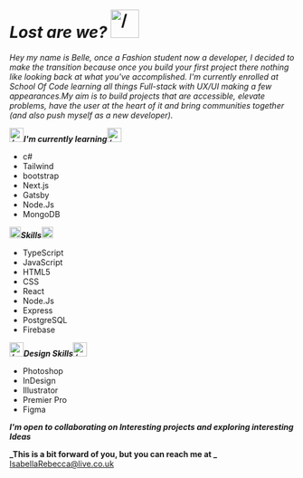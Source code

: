 
# **_Lost are we?_**  <img alt="/" src="https://media.tenor.com/qdnr92e7w6AAAAAC/cute-cat.gif" width="50">


_Hey my name is Belle, once a Fashion student now a developer, I decided to make the transition because once you build your first project there nothing like looking back
at what you've accomplished. I'm currently enrolled at School Of Code learning all things Full-stack with UX/UI making a few appearances.My aim is to build
projects that are accessible, elevate problems, have the user at the heart of it and  bring communities together (and also push myself as a new developer)._




**_<img alt="/" src="https://www.emoji.com/wp-content/uploads/filebase/3d%20icons/emoji-3d%20icons-glossy-3d-icons-sparkles-72dpi-forPersonalUseOnly.gif" width="25">I'm currently learning<img alt="/" src="https://www.emoji.com/wp-content/uploads/filebase/3d%20icons/emoji-3d%20icons-glossy-3d-icons-sparkles-72dpi-forPersonalUseOnly.gif" width="25">_**

<ul>  
  <li>c#</li>
  <li>Tailwind</li>
  <li>bootstrap</li>
  <li>Next.js </li>
  <li>Gatsby</li>
  <li>Node.Js</li>
  <li>MongoDB</li>
</ul>


**_<img alt="/" src="https://cdn3.emoji.gg/emojis/1303_flower.gif" width="20">Skills<img alt="/" src="https://cdn3.emoji.gg/emojis/1303_flower.gif" width="20">_**

<ul>  
  <li>TypeScript</li>
  <li>JavaScript</li>
  <li>HTML5</li>
  <li>CSS</li>
  <li>React</li>
  <li>Node.Js</li>
  <li>Express</li>
  <li>PostgreSQL</li>
  <li>Firebase</li>
</ul>



**_<img alt="/" src="https://www.emoji.com/wp-content/uploads/filebase/3d%20icons/emoji-3d%20icons-glossy-3d-icons-sparkles-72dpi-forPersonalUseOnly.gif" width="25">Design Skills<img alt="/" src="https://www.emoji.com/wp-content/uploads/filebase/3d%20icons/emoji-3d%20icons-glossy-3d-icons-sparkles-72dpi-forPersonalUseOnly.gif" width="25">_**

<ul> 
  <li>Photoshop</li>
  <li>InDesign</li>
  <li>Illustrator</li>
  <li>Premier Pro</li>
  <li>Figma</li>
</ul>


**_I'm open to collaborating on Interesting projects and exploring interesting Ideas_**

**_This is a bit forward of you, but you can reach me at _**
<br/>IsabellaRebecca@live.co.uk
